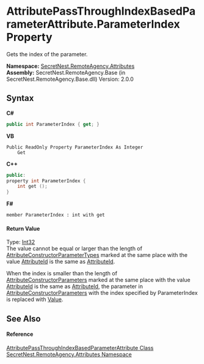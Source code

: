 # AttributePassThroughIndexBasedParameterAttribute.ParameterIndex Property 
 

Gets the index of the parameter.

**Namespace:**&nbsp;<a href="N_SecretNest_RemoteAgency_Attributes">SecretNest.RemoteAgency.Attributes</a><br />**Assembly:**&nbsp;SecretNest.RemoteAgency.Base (in SecretNest.RemoteAgency.Base.dll) Version: 2.0.0

## Syntax

**C#**<br />
``` C#
public int ParameterIndex { get; }
```

**VB**<br />
``` VB
Public ReadOnly Property ParameterIndex As Integer
	Get
```

**C++**<br />
``` C++
public:
property int ParameterIndex {
	int get ();
}
```

**F#**<br />
``` F#
member ParameterIndex : int with get

```


#### Return Value
Type: <a href="https://docs.microsoft.com/dotnet/api/system.int32" target="_blank">Int32</a><br />
The value cannot be equal or larger than the length of <a href="P_SecretNest_RemoteAgency_Attributes_AttributePassThroughAttribute_AttributeConstructorParameterTypes">AttributeConstructorParameterTypes</a> marked at the same place with the value <a href="P_SecretNest_RemoteAgency_Attributes_AttributePassThroughAttribute_AttributeId">AttributeId</a> is the same as <a href="P_SecretNest_RemoteAgency_Attributes_AttributePassThroughIndexBasedParameterAttribute_AttributeId">AttributeId</a>.

When the index is smaller than the length of <a href="P_SecretNest_RemoteAgency_Attributes_AttributePassThroughAttribute_AttributeConstructorParameters">AttributeConstructorParameters</a> marked at the same place with the value <a href="P_SecretNest_RemoteAgency_Attributes_AttributePassThroughAttribute_AttributeId">AttributeId</a> is the same as <a href="P_SecretNest_RemoteAgency_Attributes_AttributePassThroughIndexBasedParameterAttribute_AttributeId">AttributeId</a>, the parameter in <a href="P_SecretNest_RemoteAgency_Attributes_AttributePassThroughAttribute_AttributeConstructorParameters">AttributeConstructorParameters</a> with the index specified by ParameterIndex is replaced with <a href="P_SecretNest_RemoteAgency_Attributes_AttributePassThroughIndexBasedParameterAttribute_Value">Value</a>.


## See Also


#### Reference
<a href="T_SecretNest_RemoteAgency_Attributes_AttributePassThroughIndexBasedParameterAttribute">AttributePassThroughIndexBasedParameterAttribute Class</a><br /><a href="N_SecretNest_RemoteAgency_Attributes">SecretNest.RemoteAgency.Attributes Namespace</a><br />